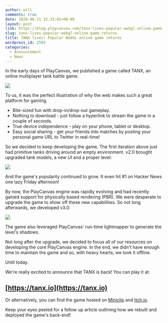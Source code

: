```yaml
---
author: will
comments: true
date: 2020-06-11 15:33:01+00:00
layout: post
link: https://blog.playcanvas.com/tanx-lives-popular-webgl-online-game-returns/
slug: tanx-lives-popular-webgl-online-game-returns
title: TANX lives! Popular WebGL online game returns
wordpress_id: 2585
categories:
  - Announcement
  - News
---
```


In the early days of PlayCanvas, we published a game called TANX, an online multiplayer tank battle game.

![](https://blog.playcanvas.com/wp-content/uploads/2020/05/KAI0GH-image-75.jpg)

To us, it was the perfect illustration of why the web makes such a great platform for gaming.

- Bite-sized fun with drop-in/drop-out gameplay.
- Nothing to download - just follow a hyperlink to stream the game in a couple of seconds.
- True device independence - play on your phone, tablet or desktop.
- Easy social sharing - get your friends into matches by posting your personal game URL to Twitter in real-time!

So we decided to keep developing the game. The first iteration above just had primitive tanks driving around an empty environment. v2.0 brought upgraded tank models, a new UI and a proper level:

![](https://blog.playcanvas.com/wp-content/uploads/2020/05/tanx-1024x576-1.jpg)

And the game's popularity continued to grow. It even hit #1 on Hacker News one lazy Friday afternoon!

By now, the PlayCanvas engine was rapidly evolving and had recently gained support for physically based rendering (PBR). We were desperate to upgrade the game to show off these new capabilities. So not long afterwards, we developed v3.0:

![](https://blog.playcanvas.com/wp-content/uploads/2020/05/tanx-latest-1024x518.png)

The game also leveraged PlayCanvas' run-time lightmapper to generate the level's shadows.

Not long after the upgrade, we decided to focus all of our resources on developing the core PlayCanvas engine. In the end, we didn't have enough time to maintain the game and so, with heavy hearts, we took it offline.

Until today.

We're really excited to announce that TANX is back! You can play it at:

## [https://tanx.io](https://tanx.io)

Or alternatively, you can find the game hosted on [Miniclip](https://www.miniclip.com/games/tanxio/en/) and [Itch.io](https://playcanvas.itch.io/tanx).

Keep your eyes peeled for a follow up article outlining how we rebuilt and deployed the game's back-end!
